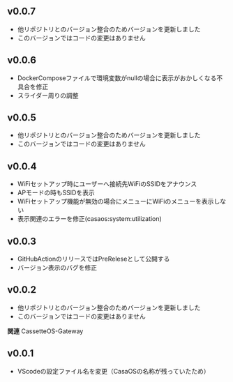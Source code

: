 ## v0.0.7
- 他リポジトリとのバージョン整合のためバージョンを更新しました
- このバージョンではコードの変更はありません

## v0.0.6
- DockerComposeファイルで環境変数がnullの場合に表示がおかしくなる不具合を修正
- スライダー周りの調整

## v0.0.5
- 他リポジトリとのバージョン整合のためバージョンを更新しました
- このバージョンではコードの変更はありません

## v0.0.4
- WiFiセットアップ時にユーザーへ接続先WiFiのSSIDをアナウンス
- APモードの時もSSIDを表示
- WiFiセットアップ機能が無効の場合にメニューにWiFiのメニューを表示しない
- 表示関連のエラーを修正(casaos:system:utilization)

## v0.0.3
- GitHubActionのリリースではPreReleseとして公開する
- バージョン表示のバグを修正

## v0.0.2
- 他リポジトリとのバージョン整合のためバージョンを更新しました
- このバージョンではコードの変更はありません

**関連**
CassetteOS-Gateway

## v0.0.1
- VScodeの設定ファイル名を変更（CasaOSの名称が残っていたため）